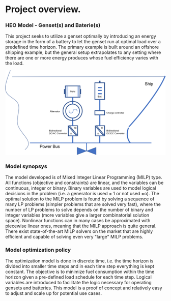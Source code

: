 Project overview.
====================

### HEO Model - Genset(s) and Baterie(s)

This project seeks to utilize a genset optimally by introducing an energy storage in the form of a battery to let the genset run at optimal load over a predefined time horizon. The primary example is built around an offshore shipping example, but the general setup extrapolates to any setting where there are one or more energy produces whose fuel efficiency varies with the load.

![Screenshot](img/hyh_illustration.png)

### Model synopsys
The model developed is of Mixed Integer Linear Programming (MILP)
type. All functions (objective and constraints) are linear, and the variables can be continuous, integer or binary. Binary variables are used to model logical decisions in the problem (i.e. a generator is used = 1 or not used =o).
The optimal solution to the MILP problem is found by solving a sequence of
many LP problems (simpler problems that are solved very fast), where the number of LP problems to solve depends on the number of binary and integer variables (more variables give a larger combinatorial solution space).
Nonlinear functions can in many cases be approximated with piecewise linear ones, meaning that the MILP approach is quite general. 
There exist state-of-the-art MILP solvers on the market that are highly efficient and capable of solving even very "large" MILP problems.

### Model optimization policy
The optimization model is done in discrete time, i.e. the time horizon is divided into smaller time steps and in each time step everything is kept constant.
The objective is to minimize fuel consumption within the time horizon given a pre-defined load schedule for each time step.
Logical variables are introduced to facilitate the logic necessary for operating gensets and batteries.
This model is a proof of concept and relatively easy to adjust and scale up for potential use cases.
